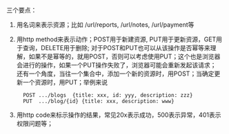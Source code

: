 三个要点：
1. 用名词来表示资源；比如 /url/reports, /url/notes, /url/payment等
2. 用http method来表示动作；POST用于新建资源, PUT用于更新资源，GET用于查询，DELETE用于删除;
   对于POST和PUT也可以从该操作是否幂等来理解，如果不是幂等的，就用POST，否则可以考虑使用PUT；这个也是浏览器会进行的操作，如果一个PUT操作失败了，浏览器可能会重新发起该请求；
   还有一个角度，当往一个集合中，添加一个新的资源时，用POST；当确定更新一个资源时，用PUT；举例来说

   ```
     POST .../blogs  {title: xxx, id: yyy, description: zzz}
     PUT  .../blog/{id} {title: xxx, description: www}
   ```
3. 用http code来标示操作的结果，常见20x表示成功，500表示异常，401表示权限问题等；